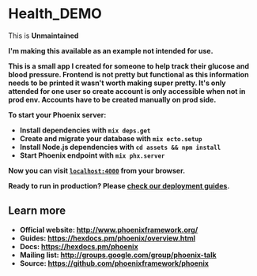 # Health_DEMO

This is <strong>Unmaintained<strong>

I'm making this available as an example not intended for use.

This is a small app I created for someone to help track their glucose and blood pressure. Frontend is not pretty but functional as this information needs to be printed it wasn't worth making super pretty.  It's only attended for one user so create account is only accessible when not in prod env. Accounts have to be created manually on prod side.

To start your Phoenix server:

  * Install dependencies with `mix deps.get`
  * Create and migrate your database with `mix ecto.setup`
  * Install Node.js dependencies with `cd assets && npm install`
  * Start Phoenix endpoint with `mix phx.server`

Now you can visit [`localhost:4000`](http://localhost:4000) from your browser.

Ready to run in production? Please [check our deployment guides](https://hexdocs.pm/phoenix/deployment.html).

## Learn more

  * Official website: http://www.phoenixframework.org/
  * Guides: https://hexdocs.pm/phoenix/overview.html
  * Docs: https://hexdocs.pm/phoenix
  * Mailing list: http://groups.google.com/group/phoenix-talk
  * Source: https://github.com/phoenixframework/phoenix

